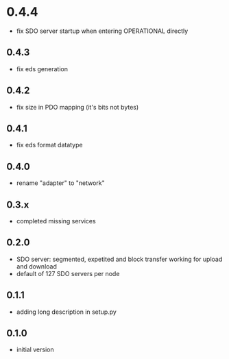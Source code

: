 # 0.4.4

* fix SDO server startup when entering OPERATIONAL directly

## 0.4.3

* fix eds generation

## 0.4.2

* fix size in PDO mapping (it's bits not bytes)

## 0.4.1

* fix eds format datatype

## 0.4.0

* rename "adapter" to "network"

## 0.3.x

* completed missing services

## 0.2.0

* SDO server: segmented, expetited and block transfer working for upload and download
* default of 127 SDO servers per node

## 0.1.1

* adding long description in setup.py

## 0.1.0

* initial version
